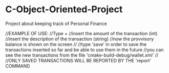 # C-Object-Oriented-Project
Project about keeping track of Personal Finance

//EXAMPLE OF USE:
//Type +
//insert the amount of the transaction          (int)
//insert the description of the transaction     (string)
//now the provvisory balance is shown on the screen
//
//type 'save' in order to save the transactions inserted so far and be able to use them in the future
//you can see the new transactions from the file 'cmake-build-debug/wallet.xml'
//
//ONLY SAVED TRANSACTIONS WILL BE REPORTED BY THE 'report' COMMAND
